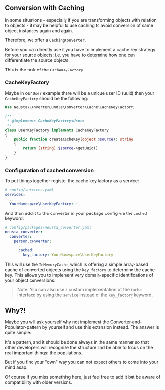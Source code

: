## Conversion with Caching

In some situations - especially if you are transforming objects with relation to objects - it may be helpful
to use caching to avoid conversion of same object instances again and again.

Therefore, we offer a `CachingConverter`.

Before you can directly use it you have to implement a cache key strategy for your source objects;
i.e. you have to determine how one can differentiate the source objects.

This is the task of the `CacheKeyFactory`.

### CacheKeyFactory

Maybe in our `User` example there will be a unique user ID (uuid) then your `CacheKeyFactory`
should be the following:

```php
use Neusta\ConverterBundle\Converter\Cache\CacheKeyFactory;

/**
 * @implements CacheKeyFactory<User>
 */
class UserKeyFactory implements CacheKeyFactory
{
    public function createCacheKey(object $source): string
    {
        return (string) $source->getUuid();
    }
}
```

### Configuration of cached conversion

To put things together register the cache key factory as a service:

```yaml
# config/services.yaml
services:
  ...
  YourNamespace\UserKeyFactory: ~
```

And then add it to the converter in your package config via the `cached` keyword:

```yaml
# config/packages/neusta_converter.yaml
neusta_converter:
  converter:
    person.converter:
      ...
      cached:
        key_factory: YourNamespace\UserKeyFactory
```

This will use the  `InMemoryCache`, which is offering a simple array-based cache of converted objects
using the `key_factory` to determine the cache key. This allows you to implement very domain-specific identifications
of your object conversions.

> Note: You can also use a custom implementation of the `Cache` interface by using the `service`
> instead of the `key_factory` keyword.

## Why?!

Maybe you will ask yourself why not implement the Converter-and-Populator-pattern by yourself and use this extension
instead. The answer is quite simple:

It's a pattern, and it should be done always in the same manner so that other developers will recognize the structure
and be able to focus on the real important things:
the populations.

But if you find your "own" way you can not expect others to come into your mind asap.

Of course if you miss something here, just feel free to add it but be aware of compatibility with older
versions.
